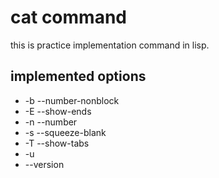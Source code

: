# cat command

this is practice implementation command in lisp.

## implemented options

- -b --number-nonblock
- -E --show-ends
- -n --number
- -s --squeeze-blank
- -T --show-tabs
- -u
- --version

